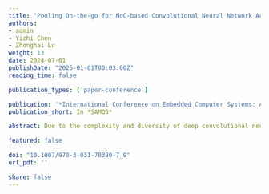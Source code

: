```yaml
---
title: 'Pooling On-the-go for NoC-based Convolutional Neural Network Accelerator'
authors:
- admin
- Yizhi Chen
- Zhonghai Lu
weight: 13
date: 2024-07-01
publishDate: "2025-01-01T00:03:00Z"
reading_time: false

publication_types: ['paper-conference']

publication: '*International Conference on Embedded Computer Systems: Architectures, Modeling and Simulation (SAMOS XXIV)*'
publication_short: In *SAMOS*

abstract: Due to the complexity and diversity of deep convolutional neural networks (CNNs), Network-on-chip (NoC) based CNN accelerators have grown in popularity to improve inference efficiency and flexibility. Current optimization approaches focus on computational-heavy layers. Therefore, pooling layers are often ignored and processed individually using general processing units. In this work, we explore the acceleration of pooling layers by in-network processing. We propose a pooling on-the-go method to do the pooling operations while transmitting its prior layer outputs. Consequently, we combine the pooling layer with its prior convolution layer to remove unnecessary data movements. We demonstrate our method on a cycle-accurate NoC-CNN accelerator simulator on two CNN models, LeNet and VGG16. The results show that the processing time of individual pooling layers is almost eliminated by around 99%. Compared with the pooling standalone baseline, we can achieve 1.09x speedup in the full LeNet model, and up to 1.16x speedup in the combined layers that our approach applies.

featured: false

doi: "10.1007/978-3-031-78380-7_9"
url_pdf: ''

share: false
---
```

